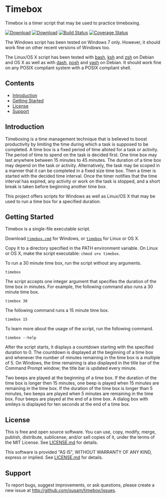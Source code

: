 Timebox
=======
Timebox is a timer script that may be used to practice timeboxing.

[![Download][SHIELD_WIN]][DOWNLOAD_WIN]
[![Download][SHIELD_LIN]][DOWNLOAD_LIN]
[![Build Status][BUILD_IMG]][BUILD_URL]
[![Coverage Status][COVERAGE_IMG]][COVERAGE_URL]

The Windows script has been tested on Windows 7 only. However, it should
work fine on other recent versions of Windows too.

The Linux/OS X script has been tested with [bash][], [ksh][] and [zsh][]
on Debian and OS X as well as with [dash][], [posh][] and [yash][] on
Debian. It should work fine on any POSIX compliant system with a POSIX
compliant shell.

[SHIELD_WIN]: https://img.shields.io/badge/download-timebox%2ecmd%20for%20Windows-brightgreen.svg
[SHIELD_LIN]: https://img.shields.io/badge/download-timebox%20for%20Linux%2fOS%20X-brightgreen.svg
[DOWNLOAD_WIN]: https://github.com/susam/timebox/releases/download/0.2.0/timebox.cmd
[DOWNLOAD_LIN]: https://github.com/susam/timebox/releases/download/0.2.0/timebox

[BUILD_IMG]: https://travis-ci.org/susam/timebox.svg?branch=master
[BUILD_URL]: https://travis-ci.org/susam/timebox
[COVERAGE_IMG]: https://coveralls.io/repos/github/susam/timebox/badge.svg?branch=master
[COVERAGE_URL]: https://coveralls.io/github/susam/timebox?branch=master

[bash]: https://packages.debian.org/stable/bash
[ksh]: https://packages.debian.org/stable/ksh
[zsh]: https://packages.debian.org/stable/zsh
[dash]: https://packages.debian.org/stable/dash
[posh]: https://packages.debian.org/stable/posh
[yash]: https://packages.debian.org/stable/yash


Contents
--------
* [Introduction](#introduction)
* [Getting Started](#getting-started)
* [License](#license)
* [Support](#support)


Introduction
------------
Timeboxing is a time management technique that is believed to boost
productivity by limiting the time during which a task is supposed to be
completed. A time box is a fixed period of time alloted for a task or
activity. The period of time to spend on the task is decided first. One
time box may last anywhere between 15 minutes to 45 minutes. The
duration of a time box may depend on the task or activity.
Alternatively, the task may be scoped in a manner that it can be
completed in a fixed size time box. Then a timer is started with the
decided time interval. Once the timer notifies that the time interval
has expired, any activity or work on the task is stopped, and a short
break is taken before beginning another time box.

This project offers scripts for Windows as well as Linux/OS X that may
be used to run a time box for a specified duration.


Getting Started
---------------
Timebox is a single-file executable script.

Download [`timebox.cmd`][DOWNLOAD_WIN] for Windows,
or [`timebox`][DOWNLOAD_LIN] for Linux or OS X.

Copy it to a directory specified in the PATH environment variable. On
Linux or OS X, make the script executable: `chmod u+x timebox`.

To run a 30 minute time box, run the script without any arguments.

    timebox

The script accepts one integer argument that specifies the duration of
the time box in minutes. For example, the following command also runs a
30 minute time box.

    timebox 30

The following command runs a 15 minute time box.

    timebox 15

To learn more about the usage of the script, run the following command.

    timebox --help

After the script starts, it displays a countdown starting with the
specified duration to 0. The countdown is displayed at the beginning of
a time box and whenever the number of minutes remaining in the time box
is a multiple of 5. On Windows, the time remaining is also displayed in
the title bar of the Command Prompt window; the title bar is updated
every minute.

Two beeps are played at the beginning of a time box. If the duration of
the time box is longer then 15 minutes, one beep is played when 15
minutes are remaining in the time box. If the duration of the time box
is longer than 5 minutes, two beeps are played when 5 minutes are
remaining in the time box. Four beeps are played at the end of a time
box. A dialog box with smileys is displayed for ten seconds at the end
of a time box.


License
-------
This is free and open source software. You can use, copy, modify,
merge, publish, distribute, sublicense, and/or sell copies of it,
under the terms of the MIT License. See [LICENSE.md][L] for details.

This software is provided "AS IS", WITHOUT WARRANTY OF ANY KIND,
express or implied. See [LICENSE.md][L] for details.

[L]: LICENSE.md


Support
-------
To report bugs, suggest improvements, or ask questions, please create a
new issue at <http://github.com/susam/timebox/issues>.
